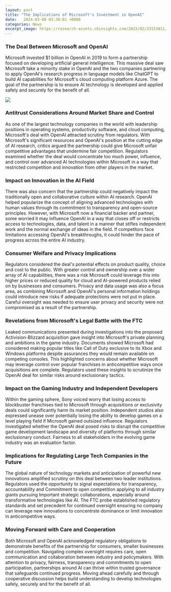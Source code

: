 ```yaml
---
layout: post
title: "The Implications of Microsoft's Investment in OpenAI"
date:   2024-03-08 03:30:01 +0000
categories: News
excerpt_image: https://research-assets.cbinsights.com/2023/02/23153811/OpenAI_investmentthesismap_022323V3-1010x1024.png
---
```

### The Deal Between Microsoft and OpenAI 
Microsoft invested $1 billion in OpenAI in 2019 to form a partnership focused on developing artificial general intelligence. This massive deal saw Microsoft take a minority stake in OpenAI and the two companies partnering to apply OpenAI's research progress in language models like ChatGPT to build AI capabilities for Microsoft's cloud computing platform Azure. The goal of the partnership is to ensure AI technology is developed and applied safely and securely for the benefit of all. 

![](https://research-assets.cbinsights.com/2023/02/23153811/OpenAI_investmentthesismap_022323V3-1010x1024.png)
### Antitrust Considerations Around Market Share and Control   
As one of the largest technology companies in the world with leadership positions in operating systems, productivity software, and cloud computing, Microsoft's deal with OpenAI attracted scrutiny from regulators. With Microsoft's significant resources and OpenAI's position at the cutting edge of AI research, critics argued the partnership could give Microsoft unfair competitive advantages that undermine fair competition. Regulators examined whether the deal would concentrate too much power, influence, and control over advanced AI technologies within Microsoft in a way that restricted competition and innovation from other players in the market.
### Impact on Innovation in the AI Field
There was also concern that the partnership could negatively impact the traditionally open and collaborative culture within AI research. OpenAI helped popularize the concept of aligning advanced technologies with human values through its commitment to transparency and open-source principles. However, with Microsoft now a financial backer and partner, some worried it may influence OpenAI in a way that closes off or restricts access to technologies, data, and talent in a manner that stifles independent work and the normal exchange of ideas in the field. If competitors face limitations accessing OpenAI's breakthroughs, it could hinder the pace of progress across the entire AI industry.
### Consumer Welfare and Privacy Implications  
Regulators considered the deal's potential effects on product quality, choice and cost to the public. With greater control and ownership over a wider array of AI capabilities, there was a risk Microsoft could leverage this into higher prices or reduced quality for cloud and AI-powered products relied on by businesses and consumers. Privacy and data usage was also a focus area, as combining Microsoft and OpenAI's personal information holdings could introduce new risks if adequate protections were not put in place. Careful oversight was needed to ensure user privacy and security were not compromised as a result of the partnership.
### Revelations from Microsoft's Legal Battle with the FTC
Leaked communications presented during investigations into the proposed Activision-Blizzard acquisition gave insight into Microsoft's private planning and ambitions in the game industry. Documents showed Microsoft had considered making popular titles like Call of Duty exclusive to its Xbox and Windows platforms despite assurances they would remain available on competing consoles. This highlighted concerns about whether Microsoft may leverage control over popular franchises in anticompetitive ways once acquisitions are complete. Regulators used these insights to scrutinize the OpenAI deal for similar risks around exclusionary tactics.
### Impact on the Gaming Industry and Independent Developers
Within the gaming sphere, Sony voiced worry that losing access to blockbuster franchises tied to Microsoft through acquisitions or exclusivity deals could significantly harm its market position. Independent studios also expressed unease over potentially losing the ability to develop games on a level playing field if Microsoft gained outsized influence. Regulators investigated whether the OpenAI deal posed risks to disrupt the competitive game development landscape and diversity of platforms through similar exclusionary conduct. Fairness to all stakeholders in the evolving game industry was an evaluation factor. 
### Implications for Regulating Large Tech Companies in the Future
The global nature of technology markets and anticipation of powerful new innovations amplified scrutiny on this deal between two leader institutions. Regulators used the opportunity to signal expectations for transparency, accountability and Commitment to open competition applying to all industry giants pursuing Important strategic collaborations, especially around transformative technologies like AI. The FTC probe established regulatory standards and set precedent for continued oversight ensuring no company can leverage new innovations to concentrste dominance or limit innovation in anticompetitive ways.
### Moving Forward with Care and Cooperation
Both Microsoft and OpenAI acknowledged regulatory obligations to demonstrate benefits of the partnership for consumers, smaller businesses and competition. Navigating complex oversight requires care, open communication and collaboration between industry and policymakers. With attention to privacy, fairness, transparency and commitments to open participation, partnerships around AI can thrive within trusted governance that safeguards continued progress. Moving ahead carefully and through cooperative discussion helps build understanding to develop technologies safely, securely and for the benefit of all.